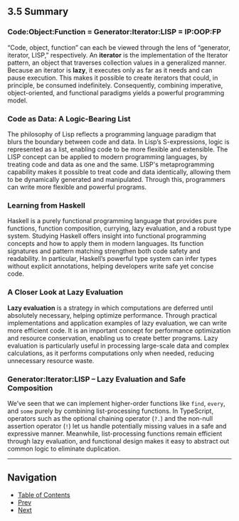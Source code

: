 ## 3.5 Summary

### Code:Object:Function = Generator:Iterator:LISP = IP:OOP:FP

“Code, object, function” can each be viewed through the lens of “generator, iterator, LISP,” respectively. An **iterator** is the implementation of the Iterator pattern, an object that traverses collection values in a generalized manner. Because an iterator is **lazy**, it executes only as far as it needs and can pause execution. This makes it possible to create iterators that could, in principle, be consumed indefinitely. Consequently, combining imperative, object-oriented, and functional paradigms yields a powerful programming model.

### Code as Data: A Logic-Bearing List

The philosophy of Lisp reflects a programming language paradigm that blurs the boundary between code and data. In Lisp’s S-expressions, logic is represented as a list, enabling code to be more flexible and extensible. The LISP concept can be applied to modern programming languages, by treating code and data as one and the same. LISP's metaprogramming capability makes it possible to treat code and data identically, allowing them to be dynamically generated and manipulated. Through this, programmers can write more flexible and powerful programs.

### Learning from Haskell

Haskell is a purely functional programming language that provides pure functions, function composition, currying, lazy evaluation, and a robust type system. Studying Haskell offers insight into functional programming concepts and how to apply them in modern languages. Its function signatures and pattern matching strengthen both code safety and readability. In particular, Haskell’s powerful type system can infer types without explicit annotations, helping developers write safe yet concise code.

### A Closer Look at Lazy Evaluation

**Lazy evaluation** is a strategy in which computations are deferred until absolutely necessary, helping optimize performance. Through practical implementations and application examples of lazy evaluation, we can write more efficient code. It is an important concept for performance optimization and resource conservation, enabling us to create better programs. Lazy evaluation is particularly useful in processing large-scale data and complex calculations, as it performs computations only when needed, reducing unnecessary resource waste.

### Generator:Iterator:LISP – Lazy Evaluation and Safe Composition

We’ve seen that we can implement higher-order functions like `find`, `every`, and `some` purely by combining list-processing functions. In TypeScript, operators such as the optional chaining operator (`?.`) and the non-null assertion operator (`!`) let us handle potentially missing values in a safe and expressive manner. Meanwhile, list-processing functions remain efficient through lazy evaluation, and functional design makes it easy to abstract out common logic to eliminate duplication.

---

## Navigation

- [Table of Contents](README.md)
- [Prev](3.4-Generator%3AIterator%3ALISP-–-Lazy-Evaluation-and-Safe-Composition.md)
- [Next](README.md)
